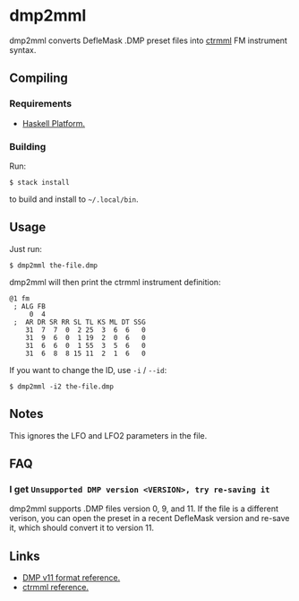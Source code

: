 # dmp2mml

dmp2mml converts DefleMask .DMP preset files into
[ctrmml](https://github.com/superctr/ctrmml) FM instrument syntax.

## Compiling

### Requirements

- [Haskell Platform.](https://www.haskell.org/platform/)

### Building

Run:

```
$ stack install
```

to build and install to `~/.local/bin`.

## Usage

Just run:

```
$ dmp2mml the-file.dmp
```

dmp2mml will then print the ctrmml instrument definition:

```
@1 fm
 ; ALG FB
     0  4
 ;  AR DR SR RR SL TL KS ML DT SSG
    31  7  7  0  2 25  3  6  6   0
    31  9  6  0  1 19  2  0  6   0
    31  6  6  0  1 55  3  5  6   0
    31  6  8  8 15 11  2  1  6   0
```

If you want to change the ID, use `-i` / `--id`:

```
$ dmp2mml -i2 the-file.dmp
```

## Notes

This ignores the LFO and LFO2 parameters in the file.

## FAQ

### I get `Unsupported DMP version <VERSION>, try re-saving it`

dmp2mml supports .DMP files version 0, 9, and 11. If the file is a different
verison, you can open the preset in a recent DefleMask version and re-save it,
which should convert it to version 11.

## Links

- [DMP v11 format reference.](https://deflemask.com/DMP_SPECS.txt)
- [ctrmml reference.](https://github.com/superctr/ctrmml/blob/master/mml_ref.md)
